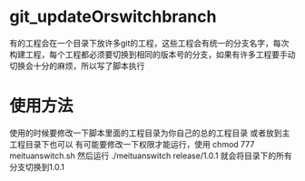 # git_updateOrswitchbranch
有的工程会在一个目录下放许多git的工程，这些工程会有统一的分支名字，每次构建工程，每个工程都必须要切换到相同的版本号的分支，如果有许多工程要手动切换会十分的麻烦，所以写了脚本执行
# 使用方法
使用的时候要修改一下脚本里面的工程目录为你自己的总的工程目录
或者放到主工程目录下也可以
有可能要修改一下权限才能运行，使用 chmod 777 meituanswitch.sh
然后运行 ./meituanswitch release/1.0.1
就会将目录下的所有分支切换到1.0.1
